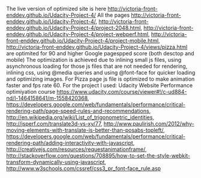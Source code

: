 The live version of optimized site is here http://victoria-front-enddev.github.io/Udacity-Project-4/
All the pages http://victoria-front-enddev.github.io/Udacity-Project-4/,
http://victoria-front-enddev.github.io/Udacity-Project-4/project-2048.html,
http://victoria-front-enddev.github.io/Udacity-Project-4/project-webperf.html,
http://victoria-front-enddev.github.io/Udacity-Project-4/project-mobile.html,
http://victoria-front-enddev.github.io/Udacity-Project-4/views/pizza.html
are optimited for 90 and higher Google pagespped score (both desctop and mobile)
The optimization is achieved due to inlining small js files, using asynchronous loading for those js files that are not needed for rendering, inlining css, using @media queries and using @font-face for quicker loading and optimizing images.
For Pizza page js file is optimized to make animation faster and fps rate 60. 
For the project I used: Udacity Website Performance optimiyation course https://www.udacity.com/course/viewer#!/c-ud884-nd/l-1464158641/m-1558420368, https://developers.google.com/web/fundamentals/performance/critical-rendering-path/page-speed-rules-and-recommendations, http://en.wikipedia.org/wiki/List_of_trigonometric_identities, http://jsperf.com/translate3d-vs-xy/77, http://www.paulirish.com/2012/why-moving-elements-with-translate-is-better-than-posabs-topleft/, https://developers.google.com/web/fundamentals/performance/critical-rendering-path/adding-interactivity-with-javascript, http://creativejs.com/resources/requestanimationframe/, http://stackoverflow.com/questions/708895/how-to-set-the-style-webkit-transform-dynamically-using-javascript, http://www.w3schools.com/cssref/css3_pr_font-face_rule.asp
